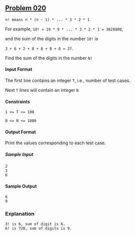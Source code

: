 ## [Problem 020](https://projecteuler.net/problem=20) 

`n! means n * (n - 1) * ... * 3 * 2 * 1`

For example, `10! = 10 * 9 * ... * 3 * 2 * 1 = 3628800`,

and the sum of the digits in the number `10!` is

`3 + 6 + 2 + 8 + 8 + 0 + 0 = 27`.

Find the sum of the digits in the number `N!`

#### Input Format

The first line contains an integer `T`, i.e., number of test cases.

Next `T` lines will contain an integer `N`

#### Constraints
`1 <= T <= 100`

`0 <= N <= 1000`

#### Output Format

Print the values corresponding to each test case.

##### Sample Input

    2
    3
    6
#### Sample Output

    6
    9
### Explanation
    3! is 6, sum of digit is 6.
    6! is 720, sum of digits is 9.